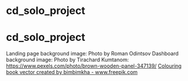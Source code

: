 # cd_solo_project
# cd_solo_project
Landing page background image: Photo by Roman Odintsov
Dashboard background image: Photo by Tirachard Kumtanom: https://www.pexels.com/photo/brown-wooden-panel-347139/
<a href='https://www.freepik.com/vectors/colouring-book'>Colouring book vector created by bimbimkha - www.freepik.com</a>